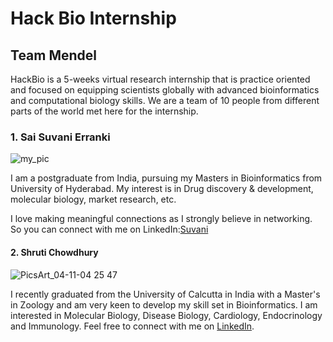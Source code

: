 # Hack Bio Internship

## Team Mendel

HackBio is a 5-weeks virtual research internship that is practice oriented and focused on equipping scientists globally with advanced bioinformatics and computational biology skills.
We are a team of 10 people from different parts of the world met here for the internship.


### 1. Sai Suvani Erranki

![my_pic](https://user-images.githubusercontent.com/92301554/136981373-e78151ad-82ac-433d-ac11-302d25c1e947.jpg)



I am a postgraduate from India, pursuing my Masters in Bioinformatics from University of Hyderabad. My interest is in Drug discovery & development, molecular biology, market research, etc.

I love making meaningful connections as I strongly believe in networking. So you can connect with me on LinkedIn:[Suvani](https://www.linkedin.com/in/sai-suvani-erranki-095954156/ )


#### 2. Shruti Chowdhury

![PicsArt_04-11-04 25 47](https://user-images.githubusercontent.com/92269847/137529748-3de8d2f9-7f76-4655-b589-3596c782c48f.jpg)


I recently graduated from the University of Calcutta in India with a Master's in Zoology and am very keen to develop my skill set in Bioinformatics. I am interested in Molecular Biology, Disease Biology, Cardiology, Endocrinology and Immunology. Feel free to connect with me on [LinkedIn](https://www.linkedin.com/in/shruti-chowdhury-8b876921a).

